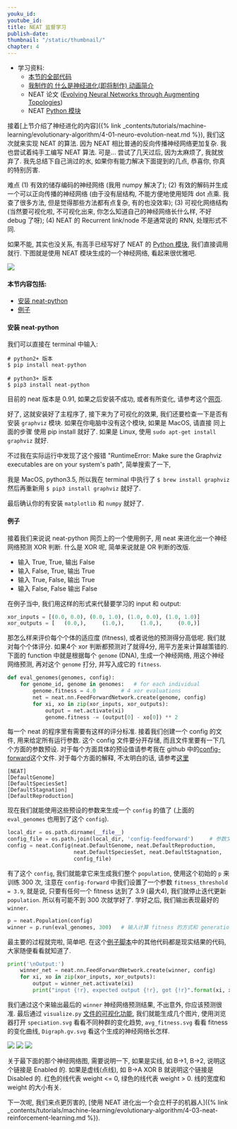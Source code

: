 ```yaml
---
youku_id:
youtube_id:
title: NEAT 监督学习
publish-date:
thumbnail: "/static/thumbnail/"
chapter: 4
---
```


* 学习资料:
  * [本节的全部代码](#)
  * [我制作的 什么是神经进化(即将制作) 动画简介](#)
  * NEAT 论文 ([Evolving Neural Networks through Augmenting Topologies](http://nn.cs.utexas.edu/downloads/papers/stanley.ec02.pdf))
  * NEAT [Python 模块](http://neat-python.readthedocs.io/en/latest/neat_overview.html)

接着[上节介绍了神经进化的内容]({% link _contents/tutorials/machine-learning/evolutionary-algorithm/4-01-neuro-evolution-neat.md %}),
我们这次就来实现 NEAT 的算法. 因为 NEAT 相比普通的反向传播神经网络更加复杂.
我也尝试着纯手工编写 NEAT 算法. 可是... 尝试了几天过后, 因为太麻烦了, 我就放弃了. 我先总结下自己淌过的水, 如果你有能力解决下面提到的几点, 恭喜你, 你真的特别厉害.

难点 (1) 有效的储存编码的神经网络 (我用 numpy 解决了); (2) 有效的解码并生成一个可以正向传播的神经网络 (由于没有层结构, 不能方便地使用矩阵 dot 点乘.
我查了很多方法, 但是觉得那些方法都有点复杂, 有的也没效率); (3) 可视化网络结构 (当然要可视化啦, 不可视化出来, 你怎么知道自己的神经网络长什么样, 不好 debug 了呀); (4)
NEAT 的 Recurrent link/node 不是通常说的 RNN, 处理形式不同.

如果不能, 其实也没关系, 有高手已经写好了 NEAT 的 [Python 模块](http://neat-python.readthedocs.io/en/latest/neat_overview.html), 我们直接调用就行.
下图就是使用 NEAT 模块生成的一个神经网络, 看起来很优雅吧.

<img class="course-image" src="/static/results/evolutionary-algorithm/4-2-0.png">

#### 本节内容包括:

* [安装 neat-python](#install)
* [例子](#example)



<h4 class="tut-h4-pad" id="install">安装 neat-python</h4>

我们可以直接在 terminal 中输入:

```shell
# python2+ 版本
$ pip install neat-python

# python3+ 版本
$ pip3 install neat-python
```

目前的 neat 版本是 0.91, 如果之后安装不成功, 或者有所变化, 请参考这个[网页](http://neat-python.readthedocs.io/en/latest/installation.html).

好了, 这就安装好了主程序了, 接下来为了可视化的效果, 我们还要检查一下是否有安装 `graphviz` 模块. 如果在你电脑中没有这个模块, 如果是 MacOS, 请直接 同上面的步骤 使用 pip install 就好了.
如果是 Linux, 使用 `sudo apt-get install graphviz` 就好.

不过我在实际运行中发现了这个报错 "RuntimeError: Make sure the Graphviz executables are on your system's path", 简单搜索了一下,

我是 MacOS, python3.5, 所以我在 terminal 中执行了 `$ brew install graphviz` 然后再重新用 `$ pip3 install graphviz` 就好了.

最后确认你的有安装 `matplotlib` 和 `numpy` 就好了.

<h4 class="tut-h4-pad" id="example">例子</h4>

接着我们来说说 neat-python 网页上的一个使用例子, 用 neat 来进化出一个神经网络预测 XOR 判断. 什么是 XOR 呢, 简单来说就是 OR 判断的改版.

* 输入 True, True, 输出 False
* 输入 False, True, 输出 True
* 输入 True, False, 输出 True
* 输入 False, False 输出 False

在例子当中, 我们用这样的形式来代替要学习的 input 和 output:

```python
xor_inputs = [(0.0, 0.0), (0.0, 1.0), (1.0, 0.0), (1.0, 1.0)]
xor_outputs = [   (0.0,),     (1.0,),     (1.0,),     (0.0,)]
```

那怎么样来评价每个个体的适应度 (fitness), 或者说他的预测得分高低呢. 我们就对每个个体评分.
如果4个 xor 判断都预测对了就得4分, 用平方差来计算越策错的. 下面的 function 中就是根据每个 `genome` (DNA), 生成一个神经网络,
用这个神经网络预测, 再对这个 `genome` 打分, 并写入成它的 `fitness`.

```python
def eval_genomes(genomes, config):
    for genome_id, genome in genomes:   # for each individual
        genome.fitness = 4.0        # 4 xor evaluations
        net = neat.nn.FeedForwardNetwork.create(genome, config)
        for xi, xo in zip(xor_inputs, xor_outputs):
            output = net.activate(xi)
            genome.fitness -= (output[0] - xo[0]) ** 2
```

每一个 neat 的程序里有需要有这样的评分标准. 接着我们创建一个 config 的文件, 用来给定所有运行参数.
这个 config 文件要分开存储, 而且文件里要有一下几个方面的参数预设. 对于每个方面具体的预设值请参考我在 github 中的[config-forward](#)这个文件.
对于每个方面的解释, 不太明白的话, 请参考[这里](http://neat-python.readthedocs.io/en/latest/config_file.html)

```shell
[NEAT]
[DefaultGenome]
[DefaultSpeciesSet]
[DefaultStagnation]
[DefaultReproduction]
```

现在我们就能使用这些预设的参数来生成一个 `config` 的值了 (上面的 `eval_genomes` 也用到了这个 `config`).

```python
local_dir = os.path.dirname(__file__)
config_file = os.path.join(local_dir, 'config-feedforward')     # 参数文件
config = neat.Config(neat.DefaultGenome, neat.DefaultReproduction,
                     neat.DefaultSpeciesSet, neat.DefaultStagnation,
                     config_file)
```

有了这个 `config`, 我们就能拿它来生成我们整个 `population`, 使用这个初始的 `p` 来训练 300 次, 注意在 `config-forward` 中我们设置了一个参数 `fitness_threshold = 3.9`,
就是说, 只要有任何一个 fitness 达到了 3.9 (最大4), 我们就停止迭代更新 `population`. 所以有可能不到 300 次就学好了. 学好之后, 我们输出表现最好的 `winner`.

```python
p = neat.Population(config)
winner = p.run(eval_genomes, 300)   # 输入计算 fitness 的方式和 generation 的次数
```

最主要的过程就完啦, 简单吧. 在这个[例子脚本](#)中的其他代码都是现实结果的代码, 大家随便看看就知道了.

```python
print('\nOutput:')
    winner_net = neat.nn.FeedForwardNetwork.create(winner, config)
    for xi, xo in zip(xor_inputs, xor_outputs):
        output = winner_net.activate(xi)
        print("input {!r}, expected output {!r}, got {!r}".format(xi, xo, output))
```

我们通过这个来输出最后的 `winner` 神经网络预测结果, 不出意外, 你应该预测很准. 最后通过 `visualize.py` [文件的可视化功能](#), 我们就能生成几个图片,
使用浏览器打开 `speciation.svg` 看看不同种群的变化趋势, `avg_fitness.svg` 看看 fitness 的变化曲线, `Digraph.gv.svg` 看这个生成的神经网络长怎样.

<img class="course-image" src="/static/results/evolutionary-algorithm/4-2-1.png">

<img class="course-image" src="/static/results/evolutionary-algorithm/4-2-2.png">

<img class="course-image" src="/static/results/evolutionary-algorithm/4-2-3.png">

关于最下面的那个神经网络图, 需要说明一下, 如果是实线, 如 B->1, B->2, 说明这个链接是 Enabled 的. 如果是虚线(点线), 如 B->A XOR B 就说明这个链接是 Disabled 的.
红色的线代表 weight <= 0, 绿色的线代表 weight > 0. 线的宽度和 weight 的大小有关.

下一次呢, 我们来点更厉害的, [使用 NEAT 进化出一个会立杆子的机器人]({% link _contents/tutorials/machine-learning/evolutionary-algorithm/4-03-neat-reinforcement-learning.md %}).